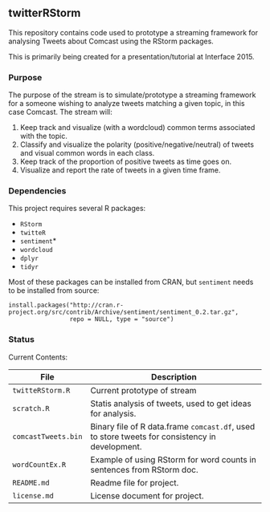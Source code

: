 ## twitterRStorm
This repository contains code used to prototype a streaming framework
for analysing Tweets about Comcast using the RStorm packages.

This is primarily being created for a presentation/tutorial at
Interface 2015.

### Purpose
The purpose of the stream is to simulate/prototype a streaming framework for a
someone wishing to analyze tweets matching a given topic, in this case
Comcast.  The stream will:

1. Keep track and visualize (with a wordcloud) common terms associated
   with the topic.
2. Classify and visualize the polarity (positive/negative/neutral) of
   tweets and visual common words in each class.
3. Keep track of the proportion of positive tweets as time goes on.
4. Visualize and report the rate of tweets in a given time frame.

### Dependencies
This project requires several R packages:

- `RStorm`
- `twitteR`
- `sentiment`*
- `wordcloud`
- `dplyr`
- `tidyr`

Most of these packages can be installed from CRAN, but `sentiment`
needs to be installed from source:

```
install.packages("http://cran.r-project.org/src/contrib/Archive/sentiment/sentiment_0.2.tar.gz",
	             repo = NULL, type = "source")
```

### Status
Current Contents:

File             | Description
-----------------|----------------------------
`twitteRStorm.R` | Current prototype of stream
`scratch.R`      | Statis analysis of tweets, used to get ideas for analysis. 
`comcastTweets.bin` | Binary file of R data.frame `comcast.df`, used to store tweets for consistency in development.
`wordCountEx.R` | Example of using RStorm for word counts in sentences from RStorm doc.
`README.md` | Readme file for project.
`license.md` | License document for project.

